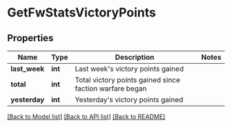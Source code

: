 # GetFwStatsVictoryPoints

## Properties
Name | Type | Description | Notes
------------ | ------------- | ------------- | -------------
**last_week** | **int** | Last week&#x27;s victory points gained | 
**total** | **int** | Total victory points gained since faction warfare began | 
**yesterday** | **int** | Yesterday&#x27;s victory points gained | 

[[Back to Model list]](../../README.md#documentation-for-models) [[Back to API list]](../../README.md#documentation-for-api-endpoints) [[Back to README]](../../README.md)

